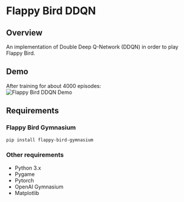 # Flappy Bird DDQN 

## Overview

An implementation of Double Deep Q-Network (DDQN) in order to play Flappy Bird.

## Demo
After training for about 4000 episodes:<br>
![Flappy Bird DDQN Demo](results/demo.gif)


## Requirements
### Flappy Bird Gymnasium

```bash
pip install flappy-bird-gymnasium
```

### Other requirements

- Python 3.x
- Pygame
- Pytorch
- OpenAI Gymnasium
- Matplotlib
